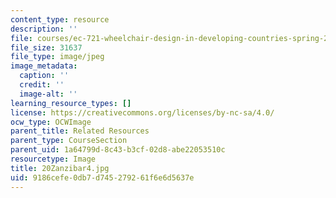 ```yaml
---
content_type: resource
description: ''
file: courses/ec-721-wheelchair-design-in-developing-countries-spring-2009/9186cefe0db7d745279261f6e6d5637e_20Zanzibar4.jpg
file_size: 31637
file_type: image/jpeg
image_metadata:
  caption: ''
  credit: ''
  image-alt: ''
learning_resource_types: []
license: https://creativecommons.org/licenses/by-nc-sa/4.0/
ocw_type: OCWImage
parent_title: Related Resources
parent_type: CourseSection
parent_uid: 1a64799d-8c43-b3cf-02d8-abe22053510c
resourcetype: Image
title: 20Zanzibar4.jpg
uid: 9186cefe-0db7-d745-2792-61f6e6d5637e
---
```

